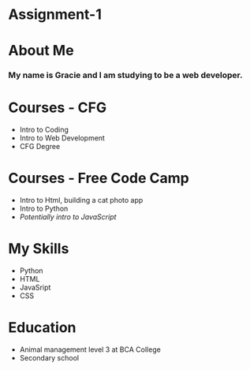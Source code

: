 # Assignment-1

# About Me
 ### My name is Gracie and I am studying to be a web developer.
        
# Courses - CFG
- Intro to Coding
- Intro to Web Development
- CFG Degree 
     
# Courses - Free Code Camp
- Intro to Html, building a cat photo app
- Intro to Python
- _Potentially intro to JavaScript_  
   
# My Skills
- Python
- HTML
- JavaSript
- CSS
      
# Education
- Animal management level 3 at BCA College
- Secondary school